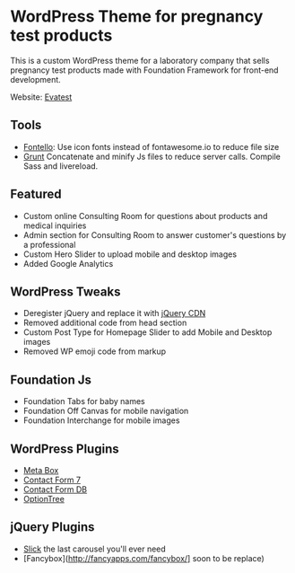 # WordPress Theme for pregnancy test products

This is a custom WordPress theme for a laboratory company that sells pregnancy test products made with Foundation Framework for front-end development.

Website: [Evatest](http://evatest.com)

## Tools
  * [Fontello](http://fontello.com/): Use icon fonts instead of fontawesome.io to reduce file size
  * [Grunt](http://gruntjs.com/) Concatenate and minify Js files to reduce server calls. Compile Sass and livereload.

## Featured
  * Custom online Consulting Room for questions about products and medical inquiries
  * Admin section for Consulting Room to answer customer's questions by a professional
  * Custom Hero Slider to upload mobile and desktop images
  * Added Google Analytics

## WordPress Tweaks
  * Deregister jQuery and replace it with [jQuery CDN](https://code.jquery.com/)
  * Removed additional code from head section
  * Custom Post Type for Homepage Slider to add Mobile and Desktop images
  * Removed WP emoji code from markup

## Foundation Js
  * Foundation Tabs for baby names
  * Foundation Off Canvas for mobile navigation
  * Foundation Interchange for mobile images

## WordPress Plugins
  * [Meta Box](https://wordpress.org/plugins/meta-box/)
  * [Contact Form 7](https://wordpress.org/plugins/contact-form-7/)
  * [Contact Form DB](https://wordpress.org/plugins/contact-form-7-to-database-extension/)
  * [OptionTree](https://wordpress.org/plugins/option-tree/)

## jQuery Plugins
  * [Slick](http://kenwheeler.github.io/slick/) the last carousel you'll ever need
  * [Fancybox](http://fancyapps.com/fancybox/] soon to be replace)